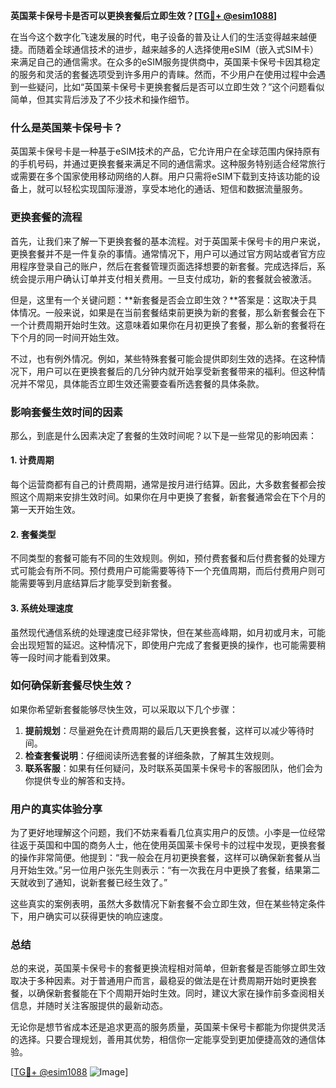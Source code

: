 **英国莱卡保号卡是否可以更换套餐后立即生效？[[TG💪+ @esim1088](https://t.me/s/esim1088)]**

在当今这个数字化飞速发展的时代，电子设备的普及让人们的生活变得越来越便捷。而随着全球通信技术的进步，越来越多的人选择使用eSIM（嵌入式SIM卡）来满足自己的通信需求。在众多的eSIM服务提供商中，英国莱卡保号卡因其稳定的服务和灵活的套餐选项受到许多用户的青睐。然而，不少用户在使用过程中会遇到一些疑问，比如“英国莱卡保号卡更换套餐后是否可以立即生效？”这个问题看似简单，但其实背后涉及了不少技术和操作细节。

### 什么是英国莱卡保号卡？

英国莱卡保号卡是一种基于eSIM技术的产品，它允许用户在全球范围内保持原有的手机号码，并通过更换套餐来满足不同的通信需求。这种服务特别适合经常旅行或需要在多个国家使用移动网络的人群。用户只需将eSIM下载到支持该功能的设备上，就可以轻松实现国际漫游，享受本地化的通话、短信和数据流量服务。

### 更换套餐的流程

首先，让我们来了解一下更换套餐的基本流程。对于英国莱卡保号卡的用户来说，更换套餐并不是一件复杂的事情。通常情况下，用户可以通过官方网站或者官方应用程序登录自己的账户，然后在套餐管理页面选择想要的新套餐。完成选择后，系统会提示用户确认订单并支付相关费用。一旦支付成功，新的套餐就会被激活。

但是，这里有一个关键问题：**新套餐是否会立即生效？**答案是：这取决于具体情况。一般来说，如果是在当前套餐结束前更换为新的套餐，那么新套餐会在下一个计费周期开始时生效。这意味着如果你在月初更换了套餐，那么新的套餐将在下个月的同一时间开始生效。

不过，也有例外情况。例如，某些特殊套餐可能会提供即刻生效的选择。在这种情况下，用户可以在更换套餐后的几分钟内就开始享受新套餐带来的福利。但这种情况并不常见，具体能否立即生效还需要查看所选套餐的具体条款。

### 影响套餐生效时间的因素

那么，到底是什么因素决定了套餐的生效时间呢？以下是一些常见的影响因素：

#### 1. 计费周期
每个运营商都有自己的计费周期，通常是按月进行结算。因此，大多数套餐都会按照这个周期来安排生效时间。如果你在月中更换了套餐，新套餐通常会在下个月的第一天开始生效。

#### 2. 套餐类型
不同类型的套餐可能有不同的生效规则。例如，预付费套餐和后付费套餐的处理方式可能会有所不同。预付费用户可能需要等待下一个充值周期，而后付费用户则可能需要等到月底结算后才能享受到新套餐。

#### 3. 系统处理速度
虽然现代通信系统的处理速度已经非常快，但在某些高峰期，如月初或月末，可能会出现短暂的延迟。这种情况下，即使用户完成了套餐更换的操作，也可能需要稍等一段时间才能看到效果。

### 如何确保新套餐尽快生效？

如果你希望新套餐能够尽快生效，可以采取以下几个步骤：

1. **提前规划**：尽量避免在计费周期的最后几天更换套餐，这样可以减少等待时间。
2. **检查套餐说明**：仔细阅读所选套餐的详细条款，了解其生效规则。
3. **联系客服**：如果有任何疑问，及时联系英国莱卡保号卡的客服团队，他们会为你提供专业的解答和支持。

### 用户的真实体验分享

为了更好地理解这个问题，我们不妨来看看几位真实用户的反馈。小李是一位经常往返于英国和中国的商务人士，他在使用英国莱卡保号卡的过程中发现，更换套餐的操作非常简便。他提到：“我一般会在月初更换套餐，这样可以确保新套餐从当月开始生效。”另一位用户张先生则表示：“有一次我在月中更换了套餐，结果第二天就收到了通知，说新套餐已经生效了。”

这些真实的案例表明，虽然大多数情况下新套餐不会立即生效，但在某些特定条件下，用户确实可以获得更快的响应速度。

### 总结

总的来说，英国莱卡保号卡的套餐更换流程相对简单，但新套餐是否能够立即生效取决于多种因素。对于普通用户而言，最稳妥的做法是在计费周期开始时更换套餐，以确保新套餐能在下个周期开始时生效。同时，建议大家在操作前多查阅相关信息，并随时关注客服提供的最新动态。

无论你是想节省成本还是追求更高的服务质量，英国莱卡保号卡都能为你提供灵活的选择。只要合理规划，善用其优势，相信你一定能享受到更加便捷高效的通信体验。

[[TG💪+ @esim1088](https://t.me/s/esim1088) ![Image](https://i.postimg.cc/4NQfJmqS/Snipaste-2025-05-13-00-14-12.png)]